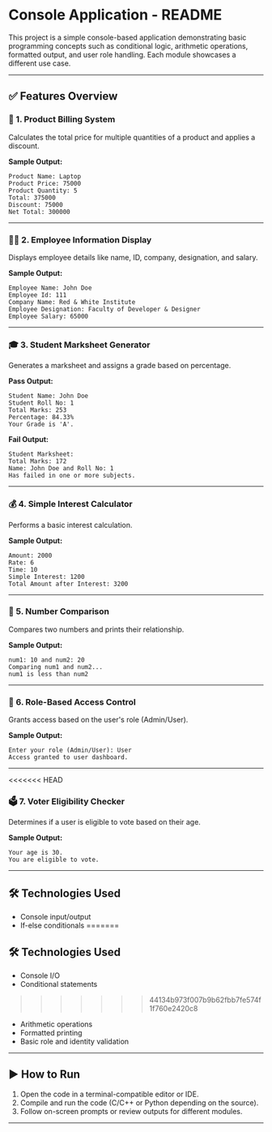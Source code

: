 # Console Application - README

This project is a simple console-based application demonstrating basic programming concepts such as conditional logic, arithmetic operations, formatted output, and user role handling. Each module showcases a different use case.

---

## ✅ Features Overview

### 🧾 1. Product Billing System
Calculates the total price for multiple quantities of a product and applies a discount.

**Sample Output:**
```
Product Name: Laptop
Product Price: 75000
Product Quantity: 5
Total: 375000
Discount: 75000
Net Total: 300000
```

---

### 👨‍💼 2. Employee Information Display
Displays employee details like name, ID, company, designation, and salary.

**Sample Output:**
```
Employee Name: John Doe
Employee Id: 111
Company Name: Red & White Institute
Employee Designation: Faculty of Developer & Designer
Employee Salary: 65000
```

---

### 🎓 3. Student Marksheet Generator
Generates a marksheet and assigns a grade based on percentage.

**Pass Output:**
```
Student Name: John Doe
Student Roll No: 1
Total Marks: 253
Percentage: 84.33%
Your Grade is 'A'.
```

**Fail Output:**
```
Student Marksheet:
Total Marks: 172
Name: John Doe and Roll No: 1
Has failed in one or more subjects.
```

---

### 💰 4. Simple Interest Calculator
Performs a basic interest calculation.

**Sample Output:**
```
Amount: 2000
Rate: 6
Time: 10
Simple Interest: 1200
Total Amount after Interest: 3200
```

---

### 🔢 5. Number Comparison
Compares two numbers and prints their relationship.

**Sample Output:**
```
num1: 10 and num2: 20
Comparing num1 and num2...
num1 is less than num2
```

---

### 🔐 6. Role-Based Access Control
Grants access based on the user's role (Admin/User).

**Sample Output:**
```
Enter your role (Admin/User): User
Access granted to user dashboard.
```

---

<<<<<<< HEAD
### 🗳️ 7. Voter Eligibility Checker
Determines if a user is eligible to vote based on their age.

**Sample Output:**
```
Your age is 30.
You are eligible to vote.
```

---

## 🛠️ Technologies Used
- Console input/output
- If-else conditionals
=======
## 🛠 Technologies Used
- Console I/O
- Conditional statements
>>>>>>> 44134b973f007b9b62fbb7fe574f1f760e2420c8
- Arithmetic operations
- Formatted printing
- Basic role and identity validation

---

## ▶️ How to Run
1. Open the code in a terminal-compatible editor or IDE.
2. Compile and run the code (C/C++ or Python depending on the source).
3. Follow on-screen prompts or review outputs for different modules.

---